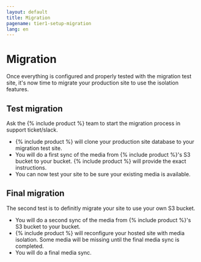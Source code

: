 ```yaml
---
layout: default
title: Migration
pagename: tier1-setup-migration
lang: en
---
```


# Migration

Once everything is configured and properly tested with the migration test site, it's now time to migrate your production site to use the isolation features.

## Test migration

Ask the {% include product %} team to start the migration process in support ticket/slack.

- {% include product %} will clone your production site database to your migration test site.
- You will do a first sync of the media from {% include product %}'s S3 bucket to your bucket. {% include product %} will provide the exact instructions.
- You can now test your site to be sure your existing media is available.

## Final migration

The second test is to definitly migrate your site to use your own S3 bucket.

- You will do a second sync of the media from {% include product %}'s S3 bucket to your bucket.
- {% include product %} will reconfigure your hosted site with media isolation. Some media will be missing until the final media sync is completed.
- You will do a final media sync.
